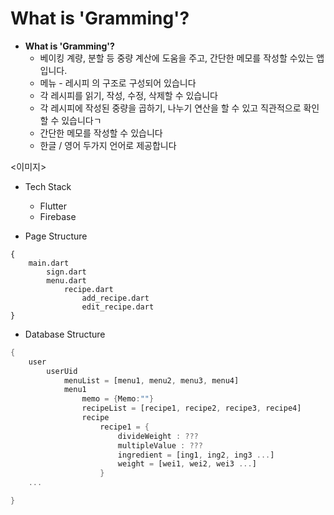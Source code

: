 # What is 'Gramming'?

* **What is 'Gramming'?**
  * 베이킹 계량, 분할 등 중량 계산에 도움을 주고, 간단한 메모를 작성할 수있는 앱입니다.
  * 메뉴 - 레시피 의 구조로 구성되어 있습니다
  * 각 레시피를 읽기, 작성, 수정, 삭제할 수 있습니다
  * 각 레시피에 작성된 중량을 곱하기, 나누기 연산을 할 수 있고 직관적으로 확인할 수 있습니다ㄱ
  * 간단한 메모를 작성할 수 있습니다
  * 한글 / 영어 두가지 언어로 제공합니다



<이미지>





*   Tech Stack

    * Flutter
    * Firebase


* Page Structure

```
{
    main.dart
        sign.dart
        menu.dart
            recipe.dart
                add_recipe.dart
                edit_recipe.dart
}
```



* Database Structure

```dart
{
    user
        userUid
            menuList = [menu1, menu2, menu3, menu4]
            menu1
                memo = {Memo:""}
                recipeList = [recipe1, recipe2, recipe3, recipe4]
                recipe
                    recipe1 = {
                        divideWeight : ???
                        multipleValue : ???
                        ingredient = [ing1, ing2, ing3 ...]
                        weight = [wei1, wei2, wei3 ...]
                    }
    ...

}
```

